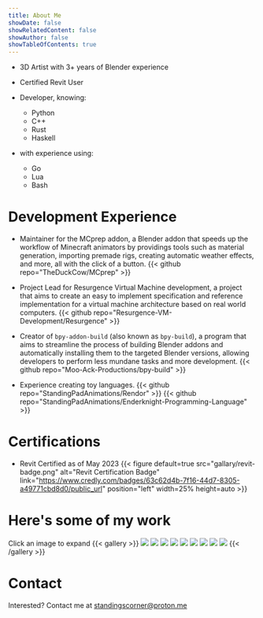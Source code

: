 ```yaml
---
title: About Me
showDate: false
showRelatedContent: false
showAuthor: false
showTableOfContents: true
---
```


- 3D Artist with 3+ years of Blender experience
- Certified Revit User

- Developer, knowing:
    - Python
    - C++
    - Rust
    - Haskell
- with experience using:
    - Go
    - Lua
    - Bash

# Development Experience
- Maintainer for the MCprep addon, a Blender addon that speeds up the workflow of Minecraft animators by providings tools such as material generation, importing premade rigs, creating automatic weather effects, and more, all with the click of a button.
{{< github repo="TheDuckCow/MCprep" >}}

- Project Lead for Resurgence Virtual Machine development, a project that aims to create an easy to implement specification and reference implementation for a virtual machine architecture based on real world computers.
{{< github repo="Resurgence-VM-Development/Resurgence" >}}

- Creator of `bpy-addon-build` (also known as `bpy-build`), a program that aims to streamline the process of building Blender addons and automatically installing them to the targeted Blender versions, allowing developers to perform less mundane tasks and more development.
{{< github repo="Moo-Ack-Productions/bpy-build" >}}

- Experience creating toy languages.
{{< github repo="StandingPadAnimations/Rendor" >}}
{{< github repo="StandingPadAnimations/Enderknight-Programming-Language" >}}

# Certifications
- Revit Certified as of May 2023
{{< figure default=true src="gallary/revit-badge.png" alt="Revit Certification Badge" link="https://www.credly.com/badges/63c62d4b-7f16-44d7-8305-a49771cbd8d0/public_url" position="left" width=25% height=auto >}}

# Here's some of my work 
Click an image to expand
{{< gallery >}}
  <img src="gallery/archviz1.png"       class="grid-w33" />
  <img src="gallery/archviz3.png"       class="grid-w33" />
  <img src="gallery/scifi-fire.png"     class="grid-w33" />
  <img src="gallery/birthday.png"       class="grid-w33" />
  <img src="gallery/desert-fight.png"   class="grid-w33" />
  <img src="gallery/archviz2.png"       class="grid-w33" />
  <img src="gallery/archviz2.png"       class="grid-w33" />
  <img src="gallery/forest.png"         class="grid-w33" />
  <img src="gallery/new-years.png"      class="grid-w33" />
{{< /gallery >}}

# Contact
Interested? Contact me at [standingscorner@proton.me](mailto:standingscorner@proton.me)
